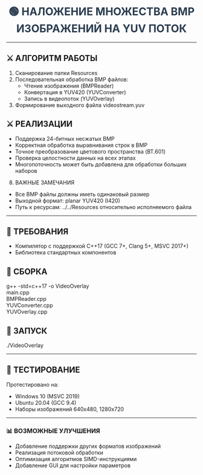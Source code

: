 <h1 style="font-size: 28px; color: #2c3e50; text-align: center;">
  🟢 НАЛОЖЕНИЕ МНОЖЕСТВА BMP ИЗОБРАЖЕНИЙ НА YUV ПОТОК
</h1>

---

## ⚔️ АЛГОРИТМ РАБОТЫ
1) Сканирование папки Resources
2) Последовательная обработка BMP файлов:
   - Чтение изображения (BMPReader)
   - Конвертация в YUV420 (YUVConverter)
   - Запись в видеопоток (YUVOverlay)
3) Формирование выходного файла videostream.yuv

## ⚔️ РЕАЛИЗАЦИИ
- Поддержка 24-битных несжатых BMP
- Корректная обработка выравнивания строк в BMP
- Точное преобразование цветового пространства (BT.601)
- Проверка целостности данных на всех этапах
- Многопоточность может быть добавлена для обработки больших наборов

8. ВАЖНЫЕ ЗАМЕЧАНИЯ
- Все BMP файлы должны иметь одинаковый размер
- Выходной формат: planar YUV420 (I420)
- Путь к ресурсам: ../../Resources относительно исполняемого файла

--- 

## 🔧 ТРЕБОВАНИЯ
- Компилятор с поддержкой C++17 (GCC 7+, Clang 5+, MSVC 2017+)
- Библиотека стандартных компонентов

## 🔧 СБОРКА
g++ -std=c++17 -o VideoOverlay \
    main.cpp \
    BMPReader.cpp \
    YUVConverter.cpp \
    YUVOverlay.cpp

## 🔧 ЗАПУСК
./VideoOverlay

---

## 🔨 ТЕСТИРОВАНИЕ
Протестировано на:
- Windows 10 (MSVC 2019)
- Ubuntu 20.04 (GCC 9.4)
- Наборы изображений 640x480, 1280x720

---

### 📊 ВОЗМОЖНЫЕ УЛУЧШЕНИЯ
- Добавление поддержки других форматов изображений
- Реализация потоковой обработки
- Оптимизация алгоритмов SIMD-инструкциями
- Добавление GUI для настройки параметров
